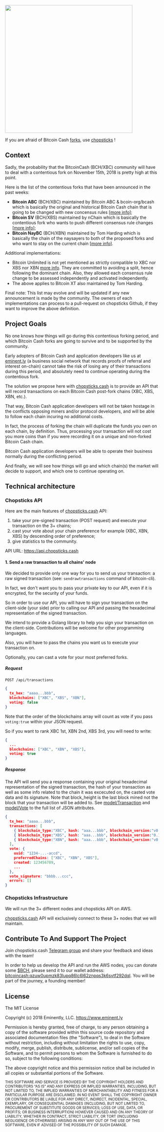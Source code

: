 <img src="https://preview.ibb.co/dVzECU/chopsticks_name.png" width="417x863">

If you are afraid of Bitcoin Cash [forks](https://en.wikipedia.org/wiki/List_of_bitcoin_forks), use [chopsticks](https://api.chopsticks.cash) !


## Context

Sadly, the probability that the BitcoinCash (BCH/XBC) community will have to deal with a contentious fork on November 15th, 2018 is pretty high at this point.

Here is the list of the contentious forks that have been announced in the past weeks:
- **Bitcoin ABC** (BCH/XBC) maintained by Bitcoin ABC & bcoin-org/bcash which is basically the original and historical Bitcoin Cash chain that is going to be changed with new concensus rules [[more info](https://bitcoinabc.org)];
- **Bitcoin SV** (BCH/XBS) maintained by nChain which is basically the contentious fork who wants to push different consensus rule changes [[more info](https://github.com/bitcoin-sv)];
- **Bitcoin NayBC** (BCH/XBN) maintained by Tom Harding which is basically the chain of the naysayers to both of the proposed forks and who want to stay on the current chain [[more info](https://github.com/dgenr8/bitcoin-abc)].

Additional implementations:
- Bitcoin Unlimited is not yet mentioned as strictly compatible to XBC nor XBS nor XBN [more info](https://www.bitcoincash.org). They are committed to avoiding a split, hence following the dominant chain. Also, they allowed each consensus rule change to be assessed independently and activated independently.
- The above applies to Bitcoin XT also maintained by Tom Harding.

Final note:
This list may evolve and will be updated if any new announcement is made by the community.
The owners of each implementations can process to a pull-request on chopsticks Github, if they want to improve the above definition.


## Project Goals

No one knows how things will go during this contentious forking period, and which Bitcoin Cash forks are going to survive and to be supported by the community.

Early adopters of Bitcoin Cash and application developers like us at [eminent.ly](https://eminent.ly) (a business social network that records proofs of referral and interest on-chain) cannot take the risk of losing any of their transactions during this period, and absolutely need to continue operating during the contentious fork.

The solution we propose here with [chopsticks.cash](https://api.chopsticks.cash) is to provide an API that will record transactions on each Bitcoin Cash post-fork chains (XBC, XBS, XBN, etc.). 

That way, Bitcoin Cash application developers will not be taken hostage in the conflicts opposing miners and/or protocol developers, and will be able to follow each chain incuring no additional costs.

In fact, the process of forking the chain will duplicate the funds you own on each chain, by definition. Thus, processing your transaction will not cost you more coins than if you were recording it on a unique and non-forked Bitcoin Cash chain. 

Bitcoin Cash application developers will be able to operate their business normally during the conflicting period. 

And finally, we will see how things will go and which chain(s) the market will decide to support, and which one to continue operating on.


## Technical architecture

### Chopsticks API

Here are the main features of [chopsticks.cash](https://api.chopsticks.cash) API:
1. take your pre-signed transaction (POST request) and execute your transaction on the 3+ chains;
2. cast your vote about your chain preference for example (XBC, XBN, XBS) by descending order of preference;
3. give statistics to the community.

API URL: https://api.chopsticks.cash


#### 1. Send a raw transaction to all chains' node

We decided to provide only one way for you to send us your transaction: a raw signed transaction (see:
```sendrawtransactions``` command of bitcoin-cli). 

In fact, we don't want you to pass your private key to our API, even if it is encrypted, for the security of your funds. 

So in order to use our API, you will have to sign your transaction on the client-side (your side) prior to calling our API and passing the hexadecimal representation of the signed transaction.

We intend to provide a Golang library to help you sign your transaction on the client-side. Contributions will be welcome for other programming languages.

Also, you will have to pass the chains you want us to execute your transaction on.

Optionally, you can cast a vote for your most preferred forks.


##### Request
 
```
POST /api/transactions
```

```json
{ 
  tx_hex: "aaaa...bbb", 
  blockchains: ["XBC", "XBS", "XBN"],
  voting: false
}
```

Note that the order of the blockchains array will count as vote if you pass ```voting:true``` within your JSON request.

So if you want to rank XBC 1st, XBN 2nd, XBS 3rd, you will need to write:

```json
{ 
  ...
  blockchains: ["XBC", "XBN", "XBS"],
  voting: true
}
```


##### Response

The API will send you a response containing your original hexadecimal representation of the signed transaction, the hash of your transaction as well as some info related to the chain it was excecuted on, the casted vote data and its signature.
Note that block_height is the last block mined not the block that your transaction will be added to. See [model/Transaction](https://github.com/eminently/chopsticks/blob/master/model/Transaction.go) and [model/Vote](https://github.com/eminently/chopsticks/blob/master/model/Vote.go) to the full list of JSON attributes.

```json
{ 
  tx_hex: "aaaa...bbb", 
  transactions: [
    { blockchain_type:"XBC", hash: "aaa...bbb", blockchain_version:"v0.18.2.0-unk", block_height:555555, ... },
    { blockchain_type:"XBS", hash: "aaa...bbb", blockchain_version:"0.1.0.0-beta-200015661", block_height:555555, ... },
    { blockchain_type:"XBN", hash: "aaa...bbb", blockchain_version:"v0.17.2.0-5210f8f46", block_height:555555, ... }
  ],
  vote: {
    uuid: "1234-...-accd",
    preferredChains: ["XBC", "XBN", "XBS"],
    created: 123456789,
    ...
  },
  vote_signature: "bbbb...ccc",
  errors: []
}
```


### Chopsticks Infrastructure

We will run the 3+ different nodes and chopsticks API on AWS.

[chopsticks.cash](https://api.chopsticks.cash) API will exclusively connect to these 3+ nodes that we will maintain.


## Contribute To And Support The Project

Join chopsticks.cash [Telegram group](https://t.me/joinchat/FmkGFhJBwEvLb00XQ1ztIA) and share your feedback and ideas with the team! 

In order to help us develop the API and run the AWS nodes, you can donate some [$BCH](https://coinmarketcap.com/currencies/bitcoin-cash/), please send it to our wallet address: [bitcoincash:qzuw0upmzk83lupq86lc6l62znpqs3k6svtf292dql](https://www.blocktrail.com/BCC/address/1HrhBfFRFovHv8EMxsuB9EcZgamtuH3fMc). You will be part of the journey, a founding member!



## License

The MIT License

Copyright (c) 2018 Eminently, LLC. https://www.eminent.ly

Permission is hereby granted, free of charge, to any person obtaining a copy
of the software provided within this source code repository and associated documentation files (the "Software"), to deal
in the Software without restriction, including without limitation the rights
to use, copy, modify, merge, publish, distribute, sublicense, and/or sell
copies of the Software, and to permit persons to whom the Software is
furnished to do so, subject to the following conditions:

The above copyright notice and this permission notice shall be included in
all copies or substantial portions of the Software.

<sub>
THIS SOFTWARE AND SERVICE IS PROVIDED BY THE COPYRIGHT HOLDERS AND CONTRIBUTORS “AS IS” AND ANY EXPRESS OR IMPLIED WARRANTIES, INCLUDING, BUT NOT LIMITED TO, THE IMPLIED WARRANTIES OF MERCHANTABILITY AND FITNESS FOR A PARTICULAR PURPOSE ARE DISCLAIMED. IN NO EVENT SHALL THE COPYRIGHT OWNER OR CONTRIBUTORS BE LIABLE FOR ANY DIRECT, INDIRECT, INCIDENTAL, SPECIAL, EXEMPLARY, OR CONSEQUENTIAL DAMAGES (INCLUDING, BUT NOT LIMITED TO, PROCUREMENT OF SUBSTITUTE GOODS OR SERVICES; LOSS OF USE, DATA, OR PROFITS; OR BUSINESS INTERRUPTION) HOWEVER CAUSED AND ON ANY THEORY OF LIABILITY, WHETHER IN CONTRACT, STRICT LIABILITY, OR TORT (INCLUDING NEGLIGENCE OR OTHERWISE) ARISING IN ANY WAY OUT OF THE USE OF THIS SOFTWARE, EVEN IF ADVISED OF THE POSSIBILITY OF SUCH DAMAGE.
</sup>
